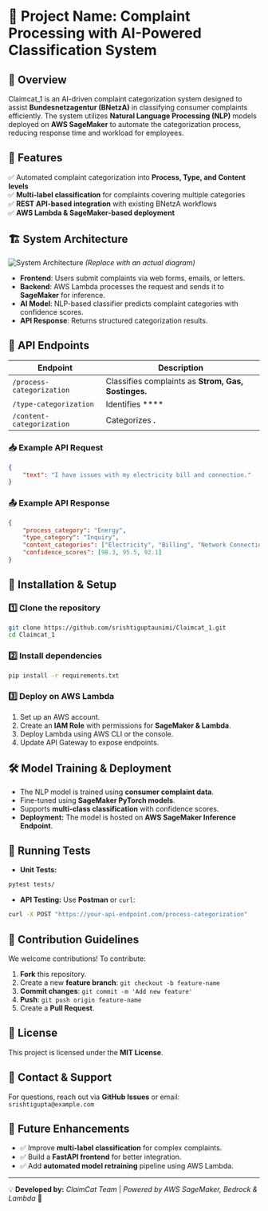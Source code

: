 # 📌 Project Name: Complaint Processing with AI-Powered Classification System

## 🚀 Overview
Claimcat_1 is an AI-driven complaint categorization system designed to assist **Bundesnetzagentur (BNetzA)** in classifying consumer complaints efficiently. The system utilizes **Natural Language Processing (NLP)** models deployed on **AWS SageMaker** to automate the categorization process, reducing response time and workload for employees.

## 📡 Features
✅ Automated complaint categorization into **Process, Type, and Content levels**  
✅ **Multi-label classification** for complaints covering multiple categories  
✅ **REST API-based integration** with existing BNetzA workflows  
✅ **AWS Lambda & SageMaker-based deployment**  

## 🏗 System Architecture
![System Architecture](docs/system_architecture.png) *(Replace with an actual diagram)*  
- **Frontend**: Users submit complaints via web forms, emails, or letters.  
- **Backend**: AWS Lambda processes the request and sends it to **SageMaker** for inference.  
- **AI Model**: NLP-based classifier predicts complaint categories with confidence scores.  
- **API Response**: Returns structured categorization results.  

## 📡 API Endpoints
| Endpoint | Description |
|----------|------------|
| `/process-categorization` | Classifies complaints as **Strom, Gas, Sostinges.** |
| `/type-categorization` | Identifies **** |
| `/content-categorization` | Categorizes **.** |

### 📥 Example API Request
```json
{
    "text": "I have issues with my electricity bill and connection."
}
```

### 📤 Example API Response
```json
{
    "process_category": "Energy",
    "type_category": "Inquiry",
    "content_categories": ["Electricity", "Billing", "Network Connection"],
    "confidence_scores": [98.3, 95.5, 92.1]
}
```

## 🔧 Installation & Setup
### 1️⃣ Clone the repository
```bash
git clone https://github.com/srishtiguptaunimi/Claimcat_1.git
cd Claimcat_1
```

### 2️⃣ Install dependencies
```bash
pip install -r requirements.txt
```

### 3️⃣ Deploy on AWS Lambda
1. Set up an AWS account.
2. Create an **IAM Role** with permissions for **SageMaker & Lambda**.
3. Deploy Lambda using AWS CLI or the console.
4. Update API Gateway to expose endpoints.

## 🛠 Model Training & Deployment
- The NLP model is trained using **consumer complaint data**.
- Fine-tuned using **SageMaker PyTorch models**.
- Supports **multi-class classification** with confidence scores.
- **Deployment:** The model is hosted on **AWS SageMaker Inference Endpoint**.

## 🧪 Running Tests
- **Unit Tests:**
```bash
pytest tests/
```
- **API Testing:**
Use **Postman** or `curl`:
```bash
curl -X POST "https://your-api-endpoint.com/process-categorization"      -H "Content-Type: application/json"      -d '{"text": "I have issues with my gas bill"}'
```

## 🤝 Contribution Guidelines
We welcome contributions! To contribute:
1. **Fork** this repository.
2. Create a new **feature branch**: `git checkout -b feature-name`
3. **Commit changes**: `git commit -m 'Add new feature'`
4. **Push**: `git push origin feature-name`
5. Create a **Pull Request**.

## 📜 License
This project is licensed under the **MIT License**.

## 📩 Contact & Support
For questions, reach out via **GitHub Issues** or email: `srishtigupta@example.com` 

## 🚀 Future Enhancements
- ✅ Improve **multi-label classification** for complex complaints.
- ✅ Build a **FastAPI frontend** for better integration.
- ✅ Add **automated model retraining** pipeline using AWS Lambda.

---
💡 **Developed by:** *ClaimCat Team* | *Powered by AWS SageMaker, Bedrock & Lambda* 🚀

